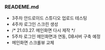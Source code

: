### READEME.md

- 3주차 안드로이드 스튜디오 업로드 테스팅
- 4주차 로그인 스크린 생성
- /* 21.03.27. 메인화면 다시 제작 */
- 5주차 로그인 메인화면과 연동, DB서버 구축 예정
-  메인화면 스크롤뷰 교체
